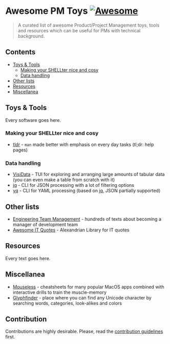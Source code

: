 # Awesome PM Toys [![Awesome](https://awesome.re/badge-flat.svg)](https://awesome.re)
> A curated list of awesome Product/Project Management toys, tools and resources which can be useful for PMs with technical background.


## Contents
- [Toys & Tools](#toys--tools)
  - [Making your SHELLter nice and cosy](#making-your-shellter-nice-and-cosy)
  - [Data handling](#data-handling)
- [Other lists](#other-lists)
- [Resources](#resources)
- [Miscellanea](#miscellanea)


## Toys & Tools
Every software goes here.
### Making your SHELLter nice and cosy
- [tldr](https://github.com/tldr-pages/tldr) - `man` made better with emphasis on every day tasks (tl;dr: help pages)

### Data handling
- [VisiData](https://github.com/saulpw/visidata) - TUI for exploring and arranging large amounts of tabular data (you can even make a table from scratch with it)
- [jq](https://github.com/stedolan/jq) - CLI for JSON processing with a lot of filtering options
- [yq](https://github.com/stedolan/jq) - CLI for YAML processing (based on [jq](https://github.com/stedolan/jq), JSON partially supported)

## Other lists
- [Engineering Team Management](https://github.com/kdeldycke/awesome-engineering-team-management) - hundreds of texts about becoming a manager of development team
- [Awesome IT Quotes](https://github.com/victorlaerte/awesome-it-quotes) - Alexandrian Library for IT quotes

## Resources
Every text goes here.

## Miscellanea
- [Mouseless](https://mouseless.app) - cheatsheets for many popular MacOS apps combined with interactive drills to train the muscle-memory
- [Glyphfinder](https://www.glyphfinder.com) - place where you can find any Unicode character by searching words, categories, look-alikes and colors


## Contribution
Contributions are highly desirable. Please, read the [contribution guidelines](contributing.md) first.
